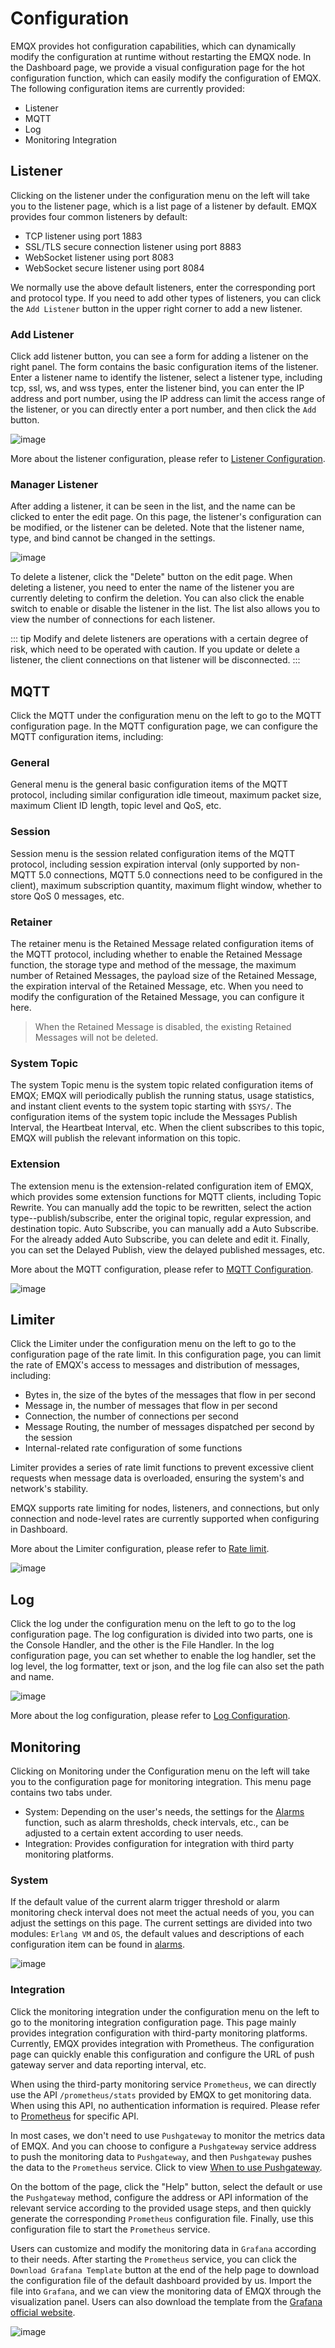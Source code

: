 # Configuration

EMQX provides hot configuration capabilities, which can dynamically modify the configuration at runtime without restarting the EMQX node. In the Dashboard page, we provide a visual configuration page for the hot configuration function, which can easily modify the configuration of EMQX. The following configuration items are currently provided:

- Listener
- MQTT
- Log
- Monitoring Integration

## Listener

Clicking on the listener under the configuration menu on the left will take you to the listener page, which is a list page of a listener by default. EMQX provides four common listeners by default:

- TCP listener using port 1883
- SSL/TLS secure connection listener using port 8883
- WebSocket listener using port 8083
- WebSocket secure listener using port 8084

We normally use the above default listeners, enter the corresponding port and protocol type. If you need to add other types of listeners, you can click the `Add Listener` button in the upper right corner to add a new listener.

### Add Listener

Click add listener button, you can see a form for adding a listener on the right panel. The form contains the basic configuration items of the listener. Enter a listener name to identify the listener, select a listener type, including tcp, ssl, ws, and wss types, enter the listener bind, you can enter the IP address and port number, using the IP address can limit the access range of the listener, or you can directly enter a port number, and then click the `Add` button.

![image](./assets/config-listener-add.png)

More about the listener configuration, please refer to [Listener Configuration](../configuration/configuration-manual.md#brokerlisteners).

### Manager Listener

After adding a listener, it can be seen in the list, and the name can be clicked to enter the edit page. On this page, the listener's configuration can be modified, or the listener can be deleted. Note that the listener name, type, and bind cannot be changed in the settings.

![image](./assets/config-listener-list.png)

To delete a listener, click the "Delete" button on the edit page. When deleting a listener, you need to enter the name of the listener you are currently deleting to confirm the deletion. You can also click the enable switch to enable or disable the listener in the list. The list also allows you to view the number of connections for each listener.

::: tip
Modify and delete listeners are operations with a certain degree of risk, which need to be operated with caution. If you update or delete a listener, the client connections on that listener will be disconnected.
:::

## MQTT

Click the MQTT under the configuration menu on the left to go to the MQTT configuration page. In the MQTT configuration page, we can configure the MQTT configuration items, including:

### General

General menu is the general basic configuration items of the MQTT protocol, including similar configuration idle timeout, maximum packet size, maximum Client ID length, topic level and QoS, etc.

### Session

Session menu is the session related configuration items of the MQTT protocol, including session expiration interval (only supported by non-MQTT 5.0 connections, MQTT 5.0 connections need to be configured in the client), maximum subscription quantity, maximum flight window, whether to store QoS 0 messages, etc.

### Retainer

The retainer menu is the Retained Message related configuration items of the MQTT protocol, including whether to enable the Retained Message function, the storage type and method of the message, the maximum number of Retained Messages, the payload size of the Retained Message, the expiration interval of the Retained Message, etc. When you need to modify the configuration of the Retained Message, you can configure it here.

> When the Retained Message is disabled, the existing Retained Messages will not be deleted.

### System Topic

The system Topic menu is the system topic related configuration items of EMQX; EMQX will periodically publish the running status, usage statistics, and instant client events to the system topic starting with `$SYS/`. The configuration items of the system topic include the Messages Publish Interval, the Heartbeat Interval, etc. When the client subscribes to this topic, EMQX will publish the relevant information on this topic.

### Extension

The extension menu is the extension-related configuration item of EMQX, which provides some extension functions for MQTT clients, including Topic Rewrite. You can manually add the topic to be rewritten, select the action type--publish/subscribe, enter the original topic, regular expression, and destination topic. Auto Subscribe, you can manually add a Auto Subscribe. For the already added Auto Subscribe, you can delete and edit it. Finally, you can set the Delayed Publish, view the delayed published messages, etc.

More about the MQTT configuration, please refer to [MQTT Configuration](../configuration/configuration-manual.md#brokermqtt).

![image](./assets/config-mqtt.png)

## Limiter

Click the Limiter under the configuration menu on the left to go to the configuration page of the rate limit. In this configuration page, you can limit the rate of EMQX's access to messages and distribution of messages, including:

- Bytes in, the size of the bytes of the messages that flow in per second
- Message in, the number of messages that flow in per second
- Connection, the number of connections per second
- Message Routing, the number of messages dispatched per second by the session
- Internal-related rate configuration of some functions

Limiter provides a series of rate limit functions to prevent excessive client requests when message data is overloaded, ensuring the system's and network's stability.

EMQX supports rate limiting for nodes, listeners, and connections, but only connection and node-level rates are currently supported when configuring in Dashboard.

More about the Limiter configuration, please refer to [Rate limit](../rate-limit/rate-limit.md).

![image](./assets/config-limiter.png)

## Log

Click the log under the configuration menu on the left to go to the log configuration page. The log configuration is divided into two parts, one is the Console Handler, and the other is the File Handler. In the log configuration page, you can set whether to enable the log handler, set the log level, the log formatter, text or json, and the log file can also set the path and name.

![image](./assets/config-log.png)

More about the log configuration, please refer to [Log Configuration](../configuration/configuration-manual.md#log).

## Monitoring

Clicking on Monitoring under the Configuration menu on the left will take you to the configuration page for monitoring integration. This menu page contains two tabs under.

- System: Depending on the user's needs, the settings for the [Alarms](./diagnose.md#alarms) function, such as alarm thresholds, check intervals, etc., can be adjusted to a certain extent according to user needs.
- Integration: Provides configuration for integration with third party monitoring platforms.

### System

If the default value of the current alarm trigger threshold or alarm monitoring check interval does not meet the actual needs of you, you can adjust the settings on this page. The current settings are divided into two modules: `Erlang VM` and `OS`, the default values and descriptions of each configuration item can be found in [alarms](../observability/alarms.md).

![image](./assets/monitoring-system.png)

### Integration

Click the monitoring integration under the configuration menu on the left to go to the monitoring integration configuration page. This page mainly provides integration configuration with third-party monitoring platforms. Currently, EMQX provides integration with Prometheus. The configuration page can quickly enable this configuration and configure the URL of push gateway server and data reporting interval, etc.

<!--add a screenshot later-->

When using the third-party monitoring service `Prometheus`, we can directly use the API `/prometheus/stats` provided by EMQX to get monitoring data. When using this API, no authentication information is required. Please refer to [Prometheus](../observability/prometheus.md) for specific API.

In most cases, we don't need to use `Pushgateway` to monitor the metrics data of EMQX. And you can choose to configure a `Pushgateway` service address to push the monitoring data to `Pushgateway`, and then `Pushgateway` pushes the data to the `Prometheus` service. Click to view [When to use Pushgateway](https://prometheus.io/docs/practices/pushing/).

On the bottom of the page, click the "Help" button, select the default or use the `Pushgateway` method, configure the address or API information of the relevant service according to the provided usage steps, and then quickly generate the corresponding `Prometheus` configuration file. Finally, use this configuration file to start the `Prometheus` service.

<!--add a screenshot later-->

Users can customize and modify the monitoring data in `Grafana` according to their needs. After starting the `Prometheus` service, you can click the `Download Grafana Template` button at the end of the help page to download the configuration file of the default dashboard provided by us. Import the file into `Grafana`, and we can view the monitoring data of EMQX through the visualization panel. Users can also download the template from the [Grafana official website](https://grafana.com/grafana/dashboards/17446-emqx/).

![image](./assets/emqx-grafana.jpg)
